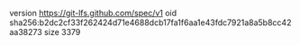 version https://git-lfs.github.com/spec/v1
oid sha256:b2dc2cf33f262424d71e4688dcb17fa1f6aa1e43fdc7921a8a5b8cc42aa38273
size 3379
